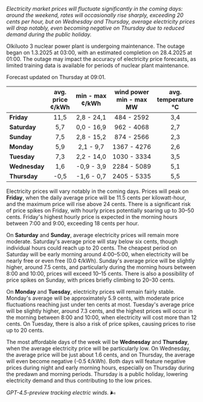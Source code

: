 *Electricity market prices will fluctuate significantly in the coming days: around the weekend, rates will occasionally rise sharply, exceeding 20 cents per hour, but on Wednesday and Thursday, average electricity prices will drop notably, even becoming negative on Thursday due to reduced demand during the public holiday.*

Olkiluoto 3 nuclear power plant is undergoing maintenance. The outage began on 1.3.2025 at 03:00, with an estimated completion on 28.4.2025 at 01:00. The outage may impact the accuracy of electricity price forecasts, as limited training data is available for periods of nuclear plant maintenance.

Forecast updated on Thursday at 09:01.

|              | avg.<br>price<br>¢/kWh | min - max<br>¢/kWh | wind power<br>min - max<br>MW | avg.<br>temperature<br>°C |
|:-------------|:----------------:|:----------------:|:-------------:|:-------------:|
| **Friday**   |      11,5       |     2,8 - 24,1    |     484 - 2592     |       3,4       |
| **Saturday**    |       5,7       |     0,0 - 16,9    |     962 - 4068     |       2,7       |
| **Sunday**   |       7,5       |     2,8 - 15,2    |     874 - 2566     |       2,3       |
| **Monday**   |       5,9       |     2,1 - 9,7     |    1367 - 4276     |       2,6       |
| **Tuesday**     |       7,3       |     2,2 - 14,0    |    1030 - 3334     |       3,5       |
| **Wednesday** |       1,6       |    -0,9 - 3,9     |    2284 - 5089     |       5,1       |
| **Thursday**     |      -0,5       |    -1,6 - 0,7     |    2405 - 5335     |       5,5       |

Electricity prices will vary notably in the coming days. Prices will peak on **Friday**, when the daily average price will be 11.5 cents per kilowatt-hour, and the maximum price will rise above 24 cents. There is a significant risk of price spikes on Friday, with hourly prices potentially soaring up to 30–50 cents. Friday's highest hourly price is expected in the morning hours between 7:00 and 9:00, exceeding 18 cents per hour.

On **Saturday** and **Sunday**, average electricity prices will remain more moderate. Saturday's average price will stay below six cents, though individual hours could reach up to 20 cents. The cheapest period on Saturday will be early morning around 4:00–5:00, when electricity will be nearly free or even free (0.0 ¢/kWh). Sunday's average price will be slightly higher, around 7.5 cents, and particularly during the morning hours between 8:00 and 10:00, prices will exceed 10–15 cents. There is also a possibility of price spikes on Sunday, with prices briefly climbing to 20–30 cents.

On **Monday** and **Tuesday**, electricity prices will remain fairly stable. Monday's average will be approximately 5.9 cents, with moderate price fluctuations reaching just under ten cents at most. Tuesday's average price will be slightly higher, around 7.3 cents, and the highest prices will occur in the morning between 8:00 and 10:00, when electricity will cost more than 12 cents. On Tuesday, there is also a risk of price spikes, causing prices to rise up to 20 cents.

The most affordable days of the week will be **Wednesday** and **Thursday**, when the average electricity price will be particularly low. On Wednesday, the average price will be just about 1.6 cents, and on Thursday, the average will even become negative (-0.5 ¢/kWh). Both days will feature negative prices during night and early morning hours, especially on Thursday during the predawn and morning periods. Thursday is a public holiday, lowering electricity demand and thus contributing to the low prices.

*GPT-4.5-preview tracking electric winds.* 🌬️
